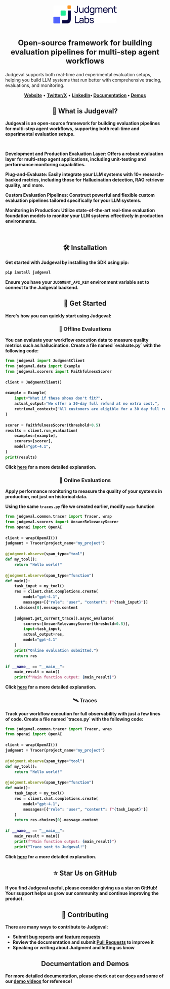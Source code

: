 <h1 align="center" style="border-bottom: none; line-height: 1.2;">
    <div style="margin-bottom: 0.2em;"> 
        <a href="https://www.judgmentlabs.ai/"><picture>
            <source media="(prefers-color-scheme: dark)" srcset="assets/logo-dark.svg">
            <source media="(prefers-color-scheme: light)" srcset="assets/logo-light.svg">
            <img alt="Judgment Logo" src="assets/logo-light.svg" width="200" />
        </picture></a>
        <br>
    </div>
    <br>
    <div style="font-size: 0.85em; display: block; margin-bottom: 0.5em;"> 
        Open-source framework for building evaluation pipelines for multi-step agent workflows
    </div>
</h1>
<p>
Judgeval supports both real-time and experimental evaluation setups, helping you build LLM systems that run better with comprehensive tracing, evaluations, and monitoring.
</p>

<div>
<a target="_blank" href="https://judgment.mintlify.app/getting_started">
</a>

</div>

<p align="center">
    <a href="https://www.judgmentlabs.ai/"><b>Website</b></a> •
    <a href="https://x.com/JudgmentLabs"><b>Twitter/X</b></a> •
    <a href="https://www.linkedin.com/company/judgmentlabs"><b>LinkedIn<b></a>•
    <a href="https://judgment.mintlify.app/getting_started"><b>Documentation</b></a> •
    <a href="https://www.youtube.com/@AlexShan-j3o"><b>Demos</b></a>
</p>


<h2 align="center">🚀 What is Judgeval?</h2>

Judgeval is an open-source framework for building evaluation pipelines for multi-step agent workflows, supporting both real-time and experimental evaluation setups.

<br>


**Development and Production Evaluation Layer**: Offers a robust evaluation layer for multi-step agent applications, including unit-testing and performance monitoring capabilities.

**Plug-and-Evaluate**: Easily integrate your LLM systems with 10+ research-backed metrics, including those for Hallucination detection, RAG retriever quality, and more.

**Custom Evaluation Pipelines**: Construct powerful and flexible custom evaluation pipelines tailored specifically for your LLM systems.

**Monitoring in Production**: Utilize state-of-the-art real-time evaluation foundation models to monitor your LLM systems effectively in production environments.


<br>

<h2 align="center">🛠️ Installation</h2>

Get started with Judgeval by installing the SDK using pip:

```bash
pip install judgeval
```

Ensure you have your `JUDGMENT_API_KEY` environment variable set to connect to the Judgeval backend.

<h2 align="center">🏁 Get Started</h2>

Here's how you can quickly start using Judgeval:

<h3 align="center">📝 Offline Evaluations</h3>
You can evaluate your workflow execution data to measure quality metrics such as hallucination.
Create a file named `evaluate.py` with the following code:

```python
from judgeval import JudgmentClient
from judgeval.data import Example
from judgeval.scorers import FaithfulnessScorer

client = JudgmentClient()

example = Example(
    input="What if these shoes don't fit?",
    actual_output="We offer a 30-day full refund at no extra cost.",
    retrieval_context=["All customers are eligible for a 30 day full refund at no extra cost."],
)

scorer = FaithfulnessScorer(threshold=0.5)
results = client.run_evaluation(
    examples=[example],
    scorers=[scorer],
    model="gpt-4.1",
)
print(results)
```
Click [here](https://judgment.mintlify.app/getting_started#create-your-first-experiment) for a more detailed explanation.


<h3 align="center">📡 Online Evaluations</h3>
Apply performance monitoring to measure the quality of your systems in production, not just on historical data.

Using the same `traces.py` file we created earlier, modify `main` function

```python
from judgeval.common.tracer import Tracer, wrap
from judgeval.scorers import AnswerRelevancyScorer
from openai import OpenAI

client = wrap(OpenAI())
judgment = Tracer(project_name="my_project")

@judgment.observe(span_type="tool")
def my_tool():
    return "Hello world!"

@judgment.observe(span_type="function")
def main():
    task_input = my_tool()
    res = client.chat.completions.create(
        model="gpt-4.1",
        messages=[{"role": "user", "content": f"{task_input}"}]
    ).choices[0].message.content

    judgment.get_current_trace().async_evaluate(
        scorers=[AnswerRelevancyScorer(threshold=0.5)],
        input=task_input,
        actual_output=res,
        model="gpt-4.1"
    )
    print("Online evaluation submitted.")
    return res

if __name__ == "__main__":
    main_result = main()
    print(f"Main function output: {main_result}")
```
Click [here](https://judgment.mintlify.app/getting_started#create-your-first-online-evaluation) for a more detailed explanation.

<h3 align="center">🛰️ Traces</h3>
Track your workflow execution for full observability with just a few lines of code.
Create a file named `traces.py` with the following code:

```python
from judgeval.common.tracer import Tracer, wrap
from openai import OpenAI

client = wrap(OpenAI())
judgment = Tracer(project_name="my_project")

@judgment.observe(span_type="tool")
def my_tool():
    return "Hello world!"

@judgment.observe(span_type="function")
def main():
    task_input = my_tool()
    res = client.chat.completions.create(
        model="gpt-4.1",
        messages=[{"role": "user", "content": f"{task_input}"}]
    )
    return res.choices[0].message.content

if __name__ == "__main__":
    main_result = main()
    print(f"Main function output: {main_result}")
    print("Trace sent to Judgeval!")
```
Click [here](https://judgment.mintlify.app/getting_started#create-your-first-trace) for a more detailed explanation.

<h2 align="center">⭐ Star Us on GitHub</h2>

If you find Judgeval useful, please consider giving us a star on GitHub! Your support helps us grow our community and continue improving the product.

<h2 align="center">🤝 Contributing</h2>

There are many ways to contribute to Judgeval:

* Submit [bug reports](https://github.com/JudgmentLabs/judgeval/issues) and [feature requests](https://github.com/JudgmentLabs/judgeval/issues)
* Review the documentation and submit [Pull Requests](https://github.com/JudgmentLabs/judgeval/pulls) to improve it
* Speaking or writing about Judgment and letting us know

<h2 align="center">Documentation and Demos</h2>

For more detailed documentation, please check out our [docs](https://judgment.mintlify.app/getting_started) and some of our [demo videos](https://www.youtube.com/@AlexShan-j3o) for reference!

##
